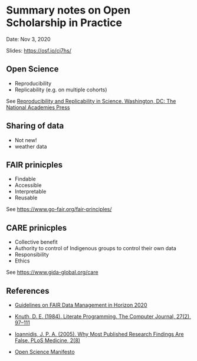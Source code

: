# Summary notes on Open Scholarship in Practice #

Date: Nov 3, 2020

Slides: https://osf.io/cj7hs/


## Open Science ##

- Reproducibility
- Replicability (e.g. on multiple cohorts) 

See [Reproducibility and Replicability in Science. Washington, DC: The National Academies Press](https://doi.org/10.17226/25303) 


## Sharing of data ##

- Not new! 
- weather data


## FAIR prinicples ##
- Findable
- Accessible
- Interpretable
- Reusable 

See https://www.go-fair.org/fair-principles/


## CARE prinicples ##
- Collective benefit 
- Authority to control of Indigenous groups to control their own data
- Responsibility
- Ethics

See https://www.gida-global.org/care


## References ##

- [Guidelines on FAIR Data Management in Horizon 2020](https://ec.europa.eu/research/participants/data/ref/h2020/grants_manual/hi/oa_pilot/h2020-hi-oa-data-mgt_en.pdf)

- [Knuth, D. E. (1984). Literate Programming. The Computer Journal, 27(2), 97–111](https://doi.org/10.1093/comjnl/27.2.97)

- [Ioannidis, J. P. A. (2005). Why Most Published Research Findings Are False. PLoS Medicine, 2(8)](https://doi.org/10.1371/journal.pmed.0020124)

- [Open Science Manifesto](https://ocsdnet.org/manifesto/open-science-manifesto/)

